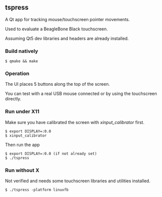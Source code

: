 ## tspress

A Qt app for tracking mouse/touchscreen pointer movements.

Used to evaluate a BeagleBone Black touchscreen.

Assuming Qt5 dev libraries and headers are already installed.

### Build natively

    $ qmake && make

### Operation

The UI places 5 buttons along the top of the screen.

You can test with a real USB mouse connected or by using the
touchscreen directly.
    
### Run under X11

Make sure you have calibrated the screen with *xinput_calibrator* first.

    $ export DISPLAY=:0.0
    $ xinput_calibrator

Then run the app

    $ export DISPLAY=:0.0 (if not already set)
    $ ./tspress


### Run without X

Not verified and needs some touchscreen libraries and utilities installed.

    $ ./tspress -platform linuxfb 

